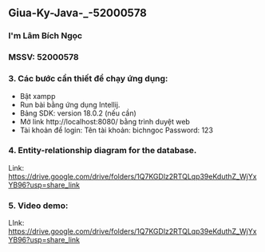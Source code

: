 ## Giua-Ky-Java-_-52000578
### I'm Lâm Bích Ngọc
### MSSV: 52000578
### 3. Các bước cần thiết để chạy ứng dụng:
- Bật xampp
- Run bài bằng ứng dụng Intellij.
- Bảng SDK: version 18.0.2 (nếu cần)
- Mở link http://localhost:8080/ bằng trình duyệt web
- Tài khoản để login:
      Tên tài khoản: bichngoc
      Password: 123
### 4. Entity-relationship diagram for the database. 
Link: https://drive.google.com/drive/folders/1Q7KGDlz2RTQLqp39eKduthZ_WjYxYB96?usp=share_link
### 5. Video demo: 
LInk: https://drive.google.com/drive/folders/1Q7KGDlz2RTQLqp39eKduthZ_WjYxYB96?usp=share_link
